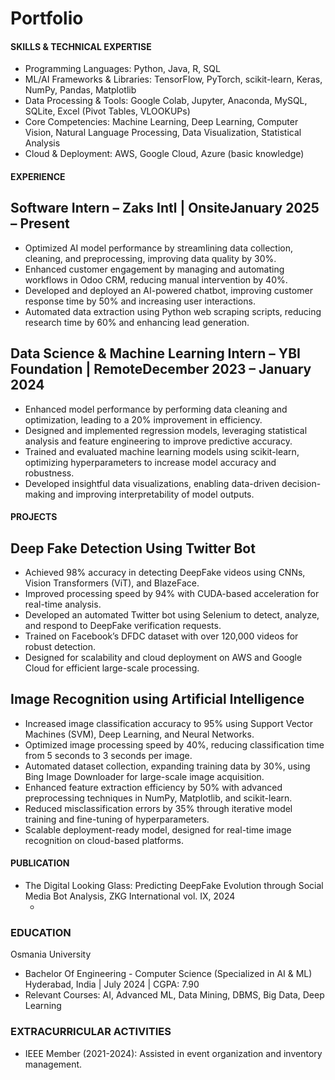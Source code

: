 # Portfolio


#### SKILLS & TECHNICAL EXPERTISE

- Programming Languages: Python, Java, R, SQL
- ML/AI Frameworks & Libraries: TensorFlow, PyTorch, scikit-learn, Keras, NumPy, Pandas, Matplotlib
- Data Processing & Tools: Google Colab, Jupyter, Anaconda, MySQL, SQLite, Excel (Pivot Tables, VLOOKUPs)
- Core Competencies: Machine Learning, Deep Learning, Computer Vision, Natural Language Processing, Data Visualization, Statistical Analysis
- Cloud & Deployment: AWS, Google Cloud, Azure (basic knowledge)


#### EXPERIENCE

## Software Intern – Zaks Intl | OnsiteJanuary 2025 – Present

- Optimized AI model performance by streamlining data collection, cleaning, and preprocessing, improving data quality by 30%.
- Enhanced customer engagement by managing and automating workflows in Odoo CRM, reducing manual intervention by 40%.
- Developed and deployed an AI-powered chatbot, improving customer response time by 50% and increasing user interactions.
- Automated data extraction using Python web scraping scripts, reducing research time by 60% and enhancing lead generation.

## Data Science & Machine Learning Intern – YBI Foundation | RemoteDecember 2023 – January 2024

- Enhanced model performance by performing data cleaning and optimization, leading to a 20% improvement in efficiency.
- Designed and implemented regression models, leveraging statistical analysis and feature engineering to improve predictive accuracy.
- Trained and evaluated machine learning models using scikit-learn, optimizing hyperparameters to increase model accuracy and robustness.
- Developed insightful data visualizations, enabling data-driven decision-making and improving interpretability of model outputs.


#### PROJECTS

## Deep Fake Detection Using Twitter Bot

- Achieved 98% accuracy in detecting DeepFake videos using CNNs, Vision Transformers (ViT), and BlazeFace.
- Improved processing speed by 94% with CUDA-based acceleration for real-time analysis.
- Developed an automated Twitter bot using Selenium to detect, analyze, and respond to DeepFake verification requests.
- Trained on Facebook’s DFDC dataset with over 120,000 videos for robust detection.
- Designed for scalability and cloud deployment on AWS and Google Cloud for efficient large-scale processing.

## Image Recognition using Artificial Intelligence

- Increased image classification accuracy to 95% using Support Vector Machines (SVM), Deep Learning, and Neural Networks.
- Optimized image processing speed by 40%, reducing classification time from 5 seconds to 3 seconds per image.
- Automated dataset collection, expanding training data by 30%, using Bing Image Downloader for large-scale image acquisition.
- Enhanced feature extraction efficiency by 50% with advanced preprocessing techniques in NumPy, Matplotlib, and scikit-learn.
- Reduced misclassification errors by 35% through iterative model training and fine-tuning of hyperparameters.
- Scalable deployment-ready model, designed for real-time image recognition on cloud-based platforms.


#### PUBLICATION

- The Digital Looking Glass: Predicting DeepFake Evolution through Social Media Bot Analysis, ZKG International vol. IX, 2024
  - [Issue I.DOI]: https://bit.ly/DigitalLookingGlass


### EDUCATION

Osmania University
- Bachelor Of Engineering - Computer Science (Specialized in AI & ML)        Hyderabad, India | July 2024 | CGPA: 7.90 
- Relevant Courses: AI, Advanced ML, Data Mining, DBMS, Big Data, Deep Learning


### EXTRACURRICULAR ACTIVITIES

- IEEE Member (2021-2024): Assisted in event organization and inventory management.

 
